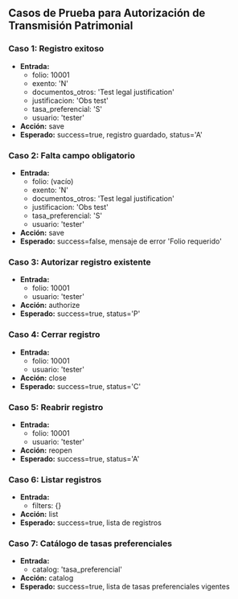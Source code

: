 ## Casos de Prueba para Autorización de Transmisión Patrimonial

### Caso 1: Registro exitoso
- **Entrada:**
  - folio: 10001
  - exento: 'N'
  - documentos_otros: 'Test legal justification'
  - justificacion: 'Obs test'
  - tasa_preferencial: 'S'
  - usuario: 'tester'
- **Acción:** save
- **Esperado:** success=true, registro guardado, status='A'

### Caso 2: Falta campo obligatorio
- **Entrada:**
  - folio: (vacío)
  - exento: 'N'
  - documentos_otros: 'Test legal justification'
  - justificacion: 'Obs test'
  - tasa_preferencial: 'S'
  - usuario: 'tester'
- **Acción:** save
- **Esperado:** success=false, mensaje de error 'Folio requerido'

### Caso 3: Autorizar registro existente
- **Entrada:**
  - folio: 10001
  - usuario: 'tester'
- **Acción:** authorize
- **Esperado:** success=true, status='P'

### Caso 4: Cerrar registro
- **Entrada:**
  - folio: 10001
  - usuario: 'tester'
- **Acción:** close
- **Esperado:** success=true, status='C'

### Caso 5: Reabrir registro
- **Entrada:**
  - folio: 10001
  - usuario: 'tester'
- **Acción:** reopen
- **Esperado:** success=true, status='A'

### Caso 6: Listar registros
- **Entrada:**
  - filters: {}
- **Acción:** list
- **Esperado:** success=true, lista de registros

### Caso 7: Catálogo de tasas preferenciales
- **Entrada:**
  - catalog: 'tasa_preferencial'
- **Acción:** catalog
- **Esperado:** success=true, lista de tasas preferenciales vigentes
